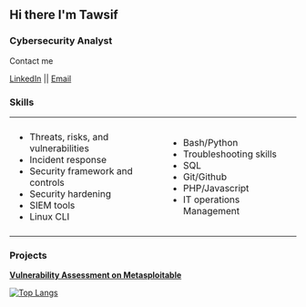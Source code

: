 


 <h2> Hi there I'm Tawsif </h2>

 <h3>Cybersecurity Analyst</h3>

<p>Contact me</p>

[LinkedIn](https://www.linkedin.com/in/tawsifhye) || [Email](tawsifulhye@gmail.com) 

<h3>Skills</h3>          

<table style="border: none;">
  <tr>
    <td style="border: none; padding: 8px;">
        <ul>
            <li>Threats, risks, and vulnerabilities </li>  
            <li>Incident response </li>  
            <li>Security framework and controls</li> 
            <li>Security hardening</li> 
            <li>SIEM tools</li> 
            <li>Linux CLI</li> 
        </ul>
    </td>
    <td style="border: none; padding: 8px;">
        <ul>
            <li>Bash/Python</li>  
            <li>Troubleshooting skills </li>  
            <li>SQL</li>
            <li>Git/Github</li>
            <li>PHP/Javascript</li>
            <li>IT operations Management</li>
        </ul>
    </td>
  </tr>
</table>

<h3>Projects</h3>

<b>

 [Vulnerability Assessment on Metasploitable](https://github.com/tawsifhye/Vulnerability_Assessment_Metasploitable) 

</b>

[![Top Langs](https://github-readme-stats.vercel.app/api/top-langs/?username=tawsifhye&show_icons=true&theme=radical&layout=compact)](https://github.com/anuraghazra/github-readme-stats)

<!-- ![Profile Views](https://komarev.com/ghpvc/?username=tawsifhye&style=flat-square) -->

<!-- ![Github Status](https://github-readme-stats.vercel.app/api?username=tawsifhye&show_icons=true&theme=radical) -->